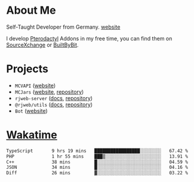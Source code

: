 # About Me

Self-Taught Developer from Germany. [website](https://rjansen.dev)

I develop [Pterodactyl](https://pterodactyl.io) Addons in my free time, you can find
them on [SourceXchange](https://www.sourcexchange.net/teams/356/profile) or [BuiltByBit](https://builtbybit.com/search/3078009).

# Projects

- `MCVAPI` ([website](https://versions.mcjars.app))
- `MCJars` ([website](https://mcjars.app), [repository](https://github.com/0x7d8/mcjar))
- `rjweb-server` ([docs](https://server.rjweb.dev), [repository](https://github.com/0x7d8/NPM_WEB-SERVER))
- `@rjweb/utils` ([docs](https://utils.rjweb.dev), [repository](https://github.com/0x7d8/rjweb-utils))
- `Bot` ([website](https://bot.rjns.dev))

# [Wakatime](https://wakatime.com/@0x7d8)

<!--START_SECTION:waka-->

```txt
TypeScript       9 hrs 19 mins   █████████████████░░░░░░░░   67.42 %
PHP              1 hr 55 mins    ███▒░░░░░░░░░░░░░░░░░░░░░   13.91 %
C++              38 mins         █░░░░░░░░░░░░░░░░░░░░░░░░   04.59 %
JSON             34 mins         █░░░░░░░░░░░░░░░░░░░░░░░░   04.16 %
Diff             26 mins         ▓░░░░░░░░░░░░░░░░░░░░░░░░   03.22 %
```

<!--END_SECTION:waka-->
